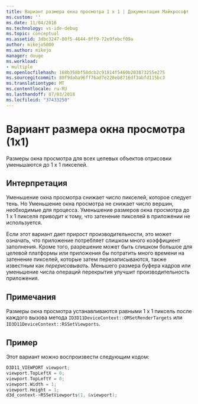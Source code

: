 ```yaml
---
title: Вариант размера окна просмотра 1 x 1 | Документация Майкрософт
ms.custom: ''
ms.date: 11/04/2016
ms.technology: vs-ide-debug
ms.topic: conceptual
ms.assetid: 3dbc3247-00f5-4644-8ff9-72e9febcf09a
author: mikejo5000
ms.author: mikejo
manager: douge
ms.workload:
- multiple
ms.openlocfilehash: 168b358bf58dcb2c91814f5460b203873255e275
ms.sourcegitcommit: 80f9daba96ff76ad7e228eb8716df3abfd115bc3
ms.translationtype: MT
ms.contentlocale: ru-RU
ms.lasthandoff: 07/03/2018
ms.locfileid: "37433250"
---
```

# <a name="1x1-viewport-size-variant"></a>Вариант размера окна просмотра (1x1)
Размеры окна просмотра для всех целевых объектов отрисовки уменьшаются до 1 x 1 пикселей.  
  
## <a name="interpretation"></a>Интерпретация  
 Уменьшение окна просмотра снижает число пикселей, которое следует тень. Но Уменьшение окна просмотра не снижает число вершин, необходимые для процесса. Уменьшение размеров окна просмотра до 1 x 1 пикселя приводит к тому, что затенение пикселей в приложении не используется.  
  
 Если этот вариант дает прирост производительности, это может означать, что приложение потребляет слишком много коэффициент заполнения. Кроме того, разрешение может быть слишком большое для целевой платформы или приложения бы потратить много времени на затенение пикселей, которые затем перезаписываются, также известным как *перерисовывать*. Меньшего размера буфера кадров или уменьшение числа операций перекрытия улучшит производительность приложения.  
  
## <a name="remarks"></a>Примечания  
 Размеры окна просмотра устанавливаются равными 1 x 1 пиксель после каждого вызова метода `ID3D11DeviceContext::OMSetRenderTargets` или `ID3D11DeviceContext::RSSetViewports`.  
  
## <a name="example"></a>Пример  
 Этот вариант можно воспроизвести следующим кодом:  
  
```cpp
D3D11_VIEWPORT viewport;  
viewport.TopLeftX = 0;  
viewport.TopLeftY = 0;  
viewport.Width = 1;  
viewport.Height = 1;  
d3d_context->RSSetViewports(1, &viewport);  
```
